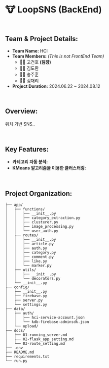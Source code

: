 # 🐮 LoopSNS (BackEnd)

<br/>

## **Team & Project Details:**
- **Team Name:** HCI
- **Team Members:** *(This is not FrontEnd Team)*
    - 🧑‍⚖️ 고건호 **(팀장)**
    - 🧑‍💻 김도환
    - 🧑‍💻 송주훈
    - 👩‍💻 김채리
- **Project Duration:** 2024.06.22 ~ 2024.08.12

<br/>

## **Overview:**
위치 기반 SNS.. 

<br/>

## **Key Features:**
- **카테고리 자동 분석:** 
- **KMeans 알고리즘을 이용한 클러스터링:** 

<br/>

## **Project Organization:**
```
├── app/
│   ├── functions/
│   │   ├── __init__.py
│   │   ├── category_extraction.py
│   │   ├── clusterer.py
│   │   ├── image_processing.py
│   │   └── user_auth.py
│   ├── routes/
│   │   ├── __init__.py
│   │   ├── article.py
│   │   ├── auth.py
│   │   ├── category.py
│   │   ├── comment.py
│   │   ├── like.py
│   │   └── marker.py
│   ├── utils/
│   │   ├── __init__.py
│   │   └── decorators.py
│   └── __init__.py
├── config/
│   ├── __init__.py
│   ├── firebase.py
│   ├── server.py
│   └── settings.py
├── data/
│   ├── auth/
│   │   ├── hci-service-account.json
│   │   └── kdb-firebase-adminsdk.json
│   └── upload/
├── docs/
│   ├── 01-running_server.md
│   ├── 02-flask_app_setting.md
│   └── 03-route_setting.md
├── .env
├── README.md
├── requirements.txt
└── run.py
```
